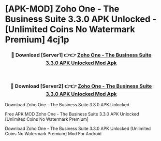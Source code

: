 # [APK-MOD] Zoho One - The Business Suite 3.3.0 APK Unlocked - [Unlimited Coins No Watermark Premium] 4cj1p



<div align="center">
<h3>🔴 Download [Server1] 👉👉 <a href="https://momento.my/?title=Zoho_One_-_The_Business_Suite_3.3.0_APK_Unlocked">Zoho One - The Business Suite 3.3.0 APK Unlocked Mod Apk</a></h3><br>

<h3>🔴 Download [Server2] 👉👉 <a href="https://momento.my/?title=Zoho_One_-_The_Business_Suite_3.3.0_APK_Unlocked">Zoho One - The Business Suite 3.3.0 APK Unlocked Mod Apk</a></h3>
</div>



Download Zoho One - The Business Suite 3.3.0 APK Unlocked 

Free APK MOD Zoho One - The Business Suite 3.3.0 APK Unlocked [Unlimited Coins No Watermark Premium]

Download Zoho One - The Business Suite 3.3.0 APK Unlocked [Unlimited Coins No Watermark Premium] Mod For Android
